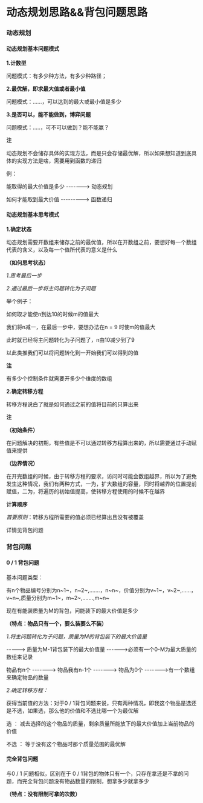 # 动态规划思路&&背包问题思路

### 动态规划

#### 动态规划基本问题模式

**1.计数型**

问题模式：有多少种方法，有多少种路径；

**2.最优解，即求最大值或者最小值**

问题模式：......，可以达到的最大或最小值是多少

**3.是否可以，能不能做到，博弈问题**

问题模式：.....，可不可以做到？能不能赢？



**注**

动态规划不会储存具体的实现方法，而是只会存储最优解，所以如果想知道到底具体的实现方法是啥，需要用到函数的递归

例：

能取得的最大价值是多少 -------> 动态规划

如何才能取到最大价值  ---------> 函数递归



#### 动态规划基本思考模式

**1.确定状态**

动态规划需要开数组来储存之前的最优值，所以在开数组之前，要想好每一个数组代表的含义，以及每一个值所代表的意义是什么

**（如何思考状态）**

*1.思考最后一步*

*2.通过最后一步将主问题转化为子问题*

举个例子：

如何取才能使n到达10的时候m的值最大

我们将n减一，在最后一步中，要想办法在n = 9 时使m的值最大

此时就已经将主问题转化为子问题了，n由10减少到了9

以此类推我们可以将问题转化到一开始我们可以得到的值

**注**

有多少个控制条件就需要开多少个维度的数组

**2.确定转移方程**

转移方程说白了就是如何通过之前的值将目前的只算出来

**注**

**（初始条件）**

在问题解决的初期，有些值是不可以通过转移方程算出来的，所以需要通过手动赋值来提供

**（边界情况）**

在开完数组的时候，由于转移方程的要求，访问时可能会数组越界，所以为了避免发生这种情况，我们有两种方式，一为，扩大数组的容量，同时将越界的位置提前赋值，二为，将遍历的初始值提高，使转移方程使用的时候不在越界



**计算顺序**

*首要原则*：转移方程所需要的值必须已经算出且没有被覆盖

详情见背包问题



### 背包问题

#### 0 / 1 背包问题

基本问题类型：

有n个物品编号分别为n~1~，n~2~,.......，n~n~，价值分别为v~1~，v~2~,......，v~n~,质量分别为m~1~，m~2~,.......,m~n~

现在有能装质量为M的背包，问能装下的最大价值是多少

**（特点：物品只有一个，要么装要么不装）**

*1.将主问题转化为子问题，质量为M的背包装下的最大价值量*

-----> 质量为M-1背包装下的最大价值量 ------>必须有一个0-M为最大质量的数组来记录

物品有n个 -------> 物品我有n-1个 -------> 物品为0个  ------->有一个数组来确定物品的数量

*2.确定转移方程：*

获得当前值的方法：对于0 / 1背包问题来说，只有两种情况，即我这个物品是选还是不选，如果选，那么他的价值和不选比哪一个为最优解

选 ： 减去选择的这个物品的质量，剩余质量所能放下的最大价值加上当前物品的价值

不选 ： 等于没有这个物品时那个质量范围的最优解



#### 完全背包问题

与0 / 1 问题相似，区别在于 0 / 1背包的物体只有一个，只存在拿还是不拿的问题，而完全背包问题没有物品数量的限制，想拿多少就拿多少

**（特点：没有限制可拿的次数）**
